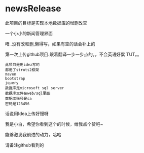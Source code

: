 # newsRelease
此项目的目标是实现本地数据库的增删改查

一个小小的新闻管理界面

唔..没有改和删,懒得写，如果有空的话会补上的

第一次上传github项目.跟着翻译一步一步点的。。不会英语好累 TUT。。

    此项目是用idea写的
    都用了struts2框架  
    maven 
    bootstrap
    jquery
    数据库是microsoft sql server
    数据库文件在web/sql里面
    数据库账号是sa
    密码是123456 
    
话说用Idea上传好慢呀

我是小白，希望你看到这个的时候，给我点个赞吧~

能够激发我前进的动力，哈哈
  
  请备注github看到的
  
  
  
